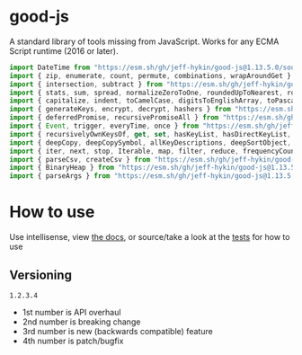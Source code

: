 # good-js

A standard library of tools missing from JavaScript. Works for any ECMA Script runtime (2016 or later).

```js
import DateTime from "https://esm.sh/gh/jeff-hykin/good-js@1.13.5.0/source/date.js"
import { zip, enumerate, count, permute, combinations, wrapAroundGet } from "https://esm.sh/gh/jeff-hykin/good-js@1.13.5.0/source/array.js"
import { intersection, subtract } from "https://esm.sh/gh/jeff-hykin/good-js@1.13.5.0/source/set.js"
import { stats, sum, spread, normalizeZeroToOne, roundedUpToNearest, roundedDownToNearest } from "https://esm.sh/gh/jeff-hykin/good-js@1.13.5.0/source/math.js"
import { capitalize, indent, toCamelCase, digitsToEnglishArray, toPascalCase, toKebabCase, toSnakeCase, toScreamingKebabCase, toScreamingSnakeCase, toRepresentation, toString, regex, findAll, iterativelyFindAll, escapeRegexMatch, escapeRegexReplace, extractFirst, isValidIdentifier, removeCommonPrefix, didYouMean } from "https://esm.sh/gh/jeff-hykin/good-js@1.13.5.0/source/string.js"
import { generateKeys, encrypt, decrypt, hashers } from "https://esm.sh/gh/jeff-hykin/good-js@1.13.5.0/source/encryption.js"
import { deferredPromise, recursivePromiseAll } from "https://esm.sh/gh/jeff-hykin/good-js@1.13.5.0/source/async.js"
import { Event, trigger, everyTime, once } from "https://esm.sh/gh/jeff-hykin/good-js@1.13.5.0/source/events.js"
import { recursivelyOwnKeysOf, get, set, hasKeyList, hasDirectKeyList, remove, merge, compareProperty, recursivelyIterateOwnKeysOf } from "https://esm.sh/gh/jeff-hykin/good-js@1.13.5.0/source/object.js"
import { deepCopy, deepCopySymbol, allKeyDescriptions, deepSortObject, shallowSortObject, isGeneratorObject,isAsyncIterable, isSyncIterable, isIterableTechnically, isSyncIterableObjectOrContainer, allKeys } from "https://esm.sh/gh/jeff-hykin/good-js@1.13.5.0/source/value.js"
import { iter, next, stop, Iterable, map, filter, reduce, frequencyCount, zip, count, enumerate, permute, combinations, slices, asyncIteratorToList, concurrentlyTransform, forkBy } from "https://esm.sh/gh/jeff-hykin/good-js@1.13.5.0/source/iterable.js"
import { parseCsv, createCsv } from "https://esm.sh/gh/jeff-hykin/good-js@1.13.5.0/source/csv.js"
import { BinaryHeap } from "https://esm.sh/gh/jeff-hykin/good-js@1.13.5.0/source/binary_heap.js"
import { parseArgs } from "https://esm.sh/gh/jeff-hykin/good-js@1.13.5.0/source/flattened/parse_args.js"
```


# How to use

Use intellisense, view [the docs](https://esm.sh/gh/jeff-hykin/good-js?doc), or source/take a look at the [tests](https://github.com/jeff-hykin/good-js/tree/master/tests) for how to use

## Versioning

`1.2.3.4`
- 1st number is API overhaul
- 2nd number is breaking change
- 3rd number is new (backwards compatible) feature 
- 4th number is patch/bugfix